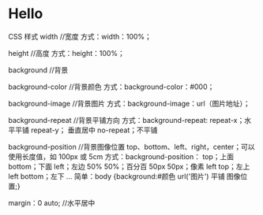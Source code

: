 # Hello
CSS 样式
width   //宽度
方式：width：100%；

height   //高度
方式：height：100%；

background   //背景

background-color   //背景颜色
方式：background-color：#000；

background-image   //背景图片
方式：background-image：url（图片地址）；

background-repeat   //背景平铺方向
方式：background-repeat:
          repeat-x；水平平铺 
          repeat-y； 垂直居中
          no-repeat；不平铺

background-position   //背景图像位置
top、bottom、left、right，center；可以使用长度值，如 100px 或 5cm
方式：background-position：
          top；上面
          bottom；下面
          left；左边 
          50% 50%；百分百
          50px 50px；像素
          left top；左上
          left bottom；左下
          ...
简单：body {background:#颜色 url('图片') 平铺 图像位置;} 

margin：0 auto;   //水平居中
